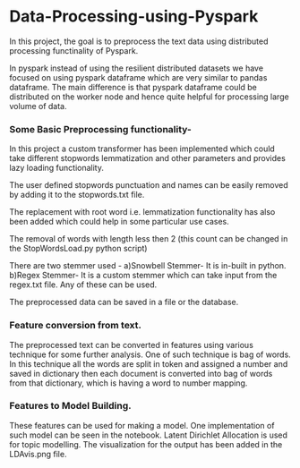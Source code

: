 # Data-Processing-using-Pyspark
In this project, the goal is to preprocess the text data using distributed processing functinality of Pyspark.

In pyspark instead of using the resilient distributed datasets we have focused on using pyspark dataframe which are very similar to pandas dataframe. The main difference is that pyspark dataframe could be distributed on the worker node and hence quite helpful for processing large volume of data.

### Some Basic Preprocessing functionality-

In this project a custom transformer has been implemented which could take different stopwords lemmatization and other parameters and provides lazy loading functionality.

The user defined stopwords punctuation and names can be easily removed by adding it to the stopwords.txt file.

The replacement with root word i.e. lemmatization functionality has also been added which could help in some particular use cases.

The removal of words with length less then 2 (this count can be changed in the StopWordsLoad.py python script)

There are two stemmer used -
  a)Snowbell Stemmer- It is in-built in python. 
  b)Regex Stemmer- It is a custom stemmer which can take input from the regex.txt file.
  Any of these can be used.

The preprocessed data can be saved in a file or the database.

### Feature conversion from text.

The preprocessed text can be converted in features using various technique for some further analysis.
One of such technique is bag of words.
In this technique all the words are split in token and assigned a number and saved in dictionary then each document is converted into bag of words from that dictionary, which is having a word to number mapping. 

### Features to Model Building.
These features can be used for making a model.
One implementation of such model can be seen in the notebook.
Latent Dirichlet Allocation is used for topic modelling.
The visualization for the output has been added in the LDAvis.png file.
  

